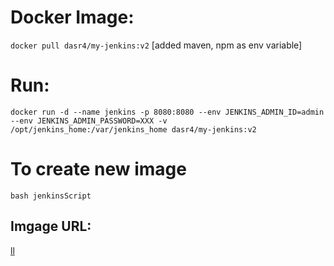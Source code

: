 # Docker Image: 
`docker pull dasr4/my-jenkins:v2` [added maven, npm as env variable]

# Run:
`docker run -d --name jenkins -p 8080:8080 --env JENKINS_ADMIN_ID=admin --env JENKINS_ADMIN_PASSWORD=XXX -v /opt/jenkins_home:/var/jenkins_home dasr4/my-jenkins:v2`

# To create new image
`bash jenkinsScript`

## Imgage URL:
[ll](LICENSE)
